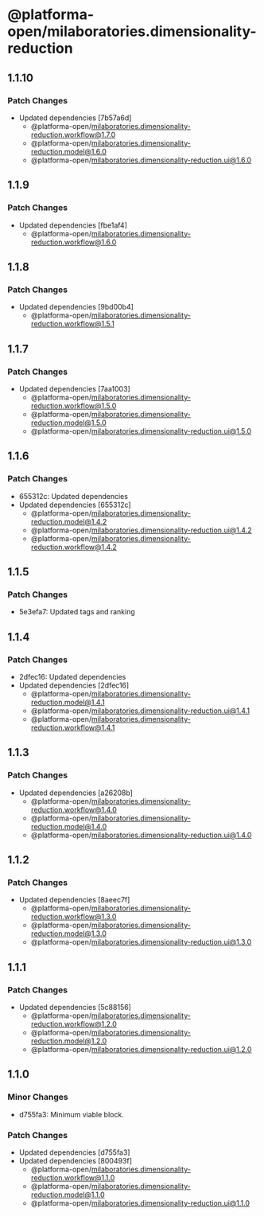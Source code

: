 # @platforma-open/milaboratories.dimensionality-reduction

## 1.1.10

### Patch Changes

- Updated dependencies [7b57a6d]
  - @platforma-open/milaboratories.dimensionality-reduction.workflow@1.7.0
  - @platforma-open/milaboratories.dimensionality-reduction.model@1.6.0
  - @platforma-open/milaboratories.dimensionality-reduction.ui@1.6.0

## 1.1.9

### Patch Changes

- Updated dependencies [fbe1af4]
  - @platforma-open/milaboratories.dimensionality-reduction.workflow@1.6.0

## 1.1.8

### Patch Changes

- Updated dependencies [9bd00b4]
  - @platforma-open/milaboratories.dimensionality-reduction.workflow@1.5.1

## 1.1.7

### Patch Changes

- Updated dependencies [7aa1003]
  - @platforma-open/milaboratories.dimensionality-reduction.workflow@1.5.0
  - @platforma-open/milaboratories.dimensionality-reduction.model@1.5.0
  - @platforma-open/milaboratories.dimensionality-reduction.ui@1.5.0

## 1.1.6

### Patch Changes

- 655312c: Updated dependencies
- Updated dependencies [655312c]
  - @platforma-open/milaboratories.dimensionality-reduction.model@1.4.2
  - @platforma-open/milaboratories.dimensionality-reduction.ui@1.4.2
  - @platforma-open/milaboratories.dimensionality-reduction.workflow@1.4.2

## 1.1.5

### Patch Changes

- 5e3efa7: Updated tags and ranking

## 1.1.4

### Patch Changes

- 2dfec16: Updated dependencies
- Updated dependencies [2dfec16]
  - @platforma-open/milaboratories.dimensionality-reduction.model@1.4.1
  - @platforma-open/milaboratories.dimensionality-reduction.ui@1.4.1
  - @platforma-open/milaboratories.dimensionality-reduction.workflow@1.4.1

## 1.1.3

### Patch Changes

- Updated dependencies [a26208b]
  - @platforma-open/milaboratories.dimensionality-reduction.workflow@1.4.0
  - @platforma-open/milaboratories.dimensionality-reduction.model@1.4.0
  - @platforma-open/milaboratories.dimensionality-reduction.ui@1.4.0

## 1.1.2

### Patch Changes

- Updated dependencies [8aeec7f]
  - @platforma-open/milaboratories.dimensionality-reduction.workflow@1.3.0
  - @platforma-open/milaboratories.dimensionality-reduction.model@1.3.0
  - @platforma-open/milaboratories.dimensionality-reduction.ui@1.3.0

## 1.1.1

### Patch Changes

- Updated dependencies [5c88156]
  - @platforma-open/milaboratories.dimensionality-reduction.workflow@1.2.0
  - @platforma-open/milaboratories.dimensionality-reduction.model@1.2.0
  - @platforma-open/milaboratories.dimensionality-reduction.ui@1.2.0

## 1.1.0

### Minor Changes

- d755fa3: Minimum viable block.

### Patch Changes

- Updated dependencies [d755fa3]
- Updated dependencies [800493f]
  - @platforma-open/milaboratories.dimensionality-reduction.workflow@1.1.0
  - @platforma-open/milaboratories.dimensionality-reduction.model@1.1.0
  - @platforma-open/milaboratories.dimensionality-reduction.ui@1.1.0

